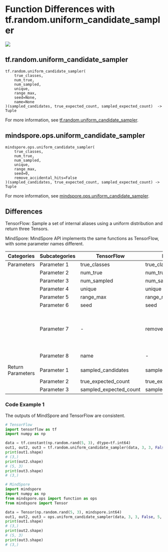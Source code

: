# Function Differences with tf.random.uniform_candidate_sampler

<a href="https://gitee.com/mindspore/docs/blob/master/docs/mindspore/source_en/note/api_mapping/tensorflow_diff/uniform_candidate_sampler.md" target="_blank"><img src="https://mindspore-website.obs.cn-north-4.myhuaweicloud.com/website-images/r2.0/resource/_static/logo_source_en.png"></a>

## tf.random.uniform_candidate_sampler

```text
tf.random.uniform_candidate_sampler(
    true_classes,
    num_true,
    num_sampled,
    unique,
    range_max,
    seed=None,
    name=None
)(sampled_candidates, true_expected_count, sampled_expected_count)  -> Tuple
```

For more information, see [tf.random.uniform_candidate_sampler](https://tensorflow.google.cn/versions/r2.6/api_docs/python/tf/random/uniform_candidate_sampler).

## mindspore.ops.uniform_candidate_sampler

```text
mindspore.ops.uniform_candidate_sampler(
    true_classes,
    num_true,
    num_sampled,
    unique,
    range_max,
    seed=0,
    remove_accidental_hits=False
)(sampled_candidates, true_expected_count, sampled_expected_count) -> Tuple
```

For more information, see [mindspore.ops.uniform_candidate_sampler](https://www.mindspore.cn/docs/en/master/api_python/ops/mindspore.ops.uniform_candidate_sampler.html).

## Differences

TensorFlow: Sample a set of internal aliases using a uniform distribution and return three Tensors.

MindSpore: MindSpore API implements the same functions as TensorFlow, with some parameter names different.

| Categories | Subcategories |TensorFlow | MindSpore | Differences |
| --- | --- | --- | --- |---|
|Parameters | Parameter 1 | true_classes | true_classes         | -   |
|  | Parameter 2 | num_true       | num_true          | - |
|  | Parameter 3 | num_sampled       | num_sampled         | - |
|  | Parameter 4 | unique       | unique          | - |
|  | Parameter 5 | range_max       | range_max         | - |
|  | Parameter 6 | seed       | seed          | - |
| | Parameter 7 | - | remove_accidental_hits      | Indicates whether to remove the accidental hit. Default: False|
| | Parameter 8 | name | -           | Not involved |
| Return Parameters | Parameter 1 | sampled_candidates |   sampled_candidates        |-|
| | Parameter 2 | true_expected_count |     true_expected_count    | - |
| | Parameter 3| sampled_expected_count |     sampled_expected_count     | - |

### Code Example 1

The outputs of MindSpore and TensorFlow are consistent.

```python
# TensorFlow
import tensorflow as tf
import numpy as np

data = tf.constant(np.random.rand(5, 3), dtype=tf.int64)
out1, out2, out3 = tf.random.uniform_candidate_sampler(data, 3, 3, False, 5, 0)
print(out1.shape)
# (3,)
print(out2.shape)
# (5, 3)
print(out3.shape)
# (3,)

# MindSpore
import mindspore
import numpy as np
from mindspore.ops import function as ops
from mindspore import Tensor

data = Tensor(np.random.rand(5, 3), mindspore.int64)
out1, out2, out3 = ops.uniform_candidate_sampler(data, 3, 3, False, 5, 0)
print(out1.shape)
# (3,)
print(out2.shape)
# (5, 3)
print(out3.shape)
# (3,)

```
